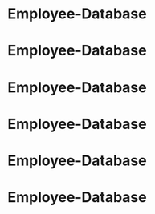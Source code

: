 # Employee-Database 
# Employee-Database 
# Employee-Database 
# Employee-Database 
# Employee-Database 
# Employee-Database 
